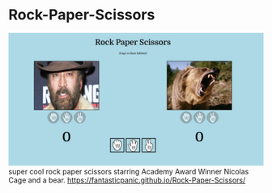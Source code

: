 # Rock-Paper-Scissors
![](https://github.com/FantasticPanic/Rock-Paper-Scissors/blob/main/imgs/rps.jpg)
super cool rock paper scissors starring Academy Award Winner Nicolas Cage and a bear.
https://fantasticpanic.github.io/Rock-Paper-Scissors/
